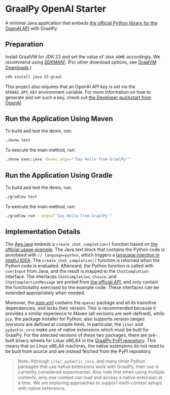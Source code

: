# GraalPy OpenAI Starter

A minimal Java application that embeds [the official Python library for the OpenAI API](https://github.com/openai/openai-python) with GraalPy.

## Preparation

Install GraalVM for JDK 23 and set the value of `JAVA_HOME` accordingly.
We recommend using [SDKMAN!](https://sdkman.io/). (For other download options, see [GraalVM Downloads](https://www.graalvm.org/downloads/).)

```bash
sdk install java 23-graal
```

This project also requires that an OpenAI API key is set via the `OPENAI_API_KEY` environment variable.
For more information on how to generate and set such a key, check out [the Developer quickstart from OpenAI](https://platform.openai.com/docs/quickstart/create-and-export-an-api-key).

## Run the Application Using Maven

To build and test the demo, run:

```bash
./mvnw test
```

To execute the main method, run:

```bash
./mvnw exec:java -Dexec.args="'Say Hello from GraalPy'"
```

## Run the Application Using Gradle

To build and test the demo, run:

```bash
./gradlew test
```

To execute the main method, run:

```bash
./gradlew run --args="'Say Hello from GraalPy'"
```

## Implementation Details

The [App.java](src/main/java/com/example/App.java) embeds a `create_chat_completion()` function based on [the official usage example](https://github.com/openai/openai-python?tab=readme-ov-file#usage).
The Java text block that contains the Python code is annotated with `// language=python`, which triggers a [language injection in IntelliJ IDEA](https://www.jetbrains.com/help/idea/using-language-injections.html).
The `create_chat_completion()` function is returned when the Python code is evaluated.
Afterward, the Python function is called with `userInput` from Java, and the result is mapped to the `ChatCompletion` interface.
The interfaces `ChatCompletion`, `Choice`, and `ChatComplectionMessage` are ported from [the official API](https://github.com/openai/openai-python/blob/main/api.md), and only contain the functionality exercised by the example code.
These interfaces can be extended appropriately when needed.

Moreover, the [_pom.xml_](pom.xml) contains the `openai` package and all its transitive dependencies, and locks their version.
This is recommended because it provides a similar experience to Maven (all versions are well-defined), while `pip`, the package installer for Python, also supports version ranges (versions are defined at compile time).
In particular, the `jiter` and `pydantic_core` make use of native extensions which must be built for GraalPy.
For the selected versions of these two packages, there are pre-built binary wheels for Linux x86_64 in the [GraalPy PyPI repository](https://www.graalvm.org/python/wheels/).
This means that on Linux x86_64 machines, the native extensions do not need to be built from source and are instead fetched from the PyPI repository.

> Note: Although `jiter`, `pydantic_core`, and many other Python packages that use native extensions work with GraalPy, their use is currently considered experimental.
> Also note that when using multiple contexts, only one context can load and access a native extension at a time.
> We are exploring approaches to support multi-context setups with native extensions.
